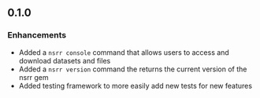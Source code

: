 ## 0.1.0

### Enhancements
- Added a `nsrr console` command that allows users to access and download datasets and files
- Added a `nsrr version` command the returns the current version of the nsrr gem
- Added testing framework to more easily add new tests for new features
